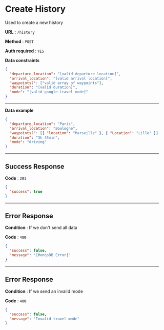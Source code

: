 # Create History

Used to create a new history

**URL** : `/history`

**Method** : `POST`

**Auth required** : `YES`

**Data constraints**

```json
{
  "departure_location": "[valid departure location]",
  "arrival_location": "[valid arrival location]",
  "waypoints?": ["valid array of waypoints"],
  "duration": "[valid duration]",
  "mode": "[valid google travel mode]"
}
```

---

**Data example**

```json
{
  "departure_location": "Paris",
  "arrival_location": "Boulogne",
  "waypoints?": [{ "location": "Marseille" }, { "Location": "Lille" }],
  "duration": "3h 45min",
  "mode": "driving"
}
```

---

## Success Response

**Code** : `201`

```json
{
  "success": true
}
```

---

## Error Response

**Condition** : If we don't send all data

**Code** : `400`

```json
{
  "success": false,
  "message": "[MongoDB Error]"
}
```

---

## Error Response

**Condition** : If we send an invalid mode

**Code** : `400`

```json
{
  "success": false,
  "message": "Invalid travel mode"
}
```
